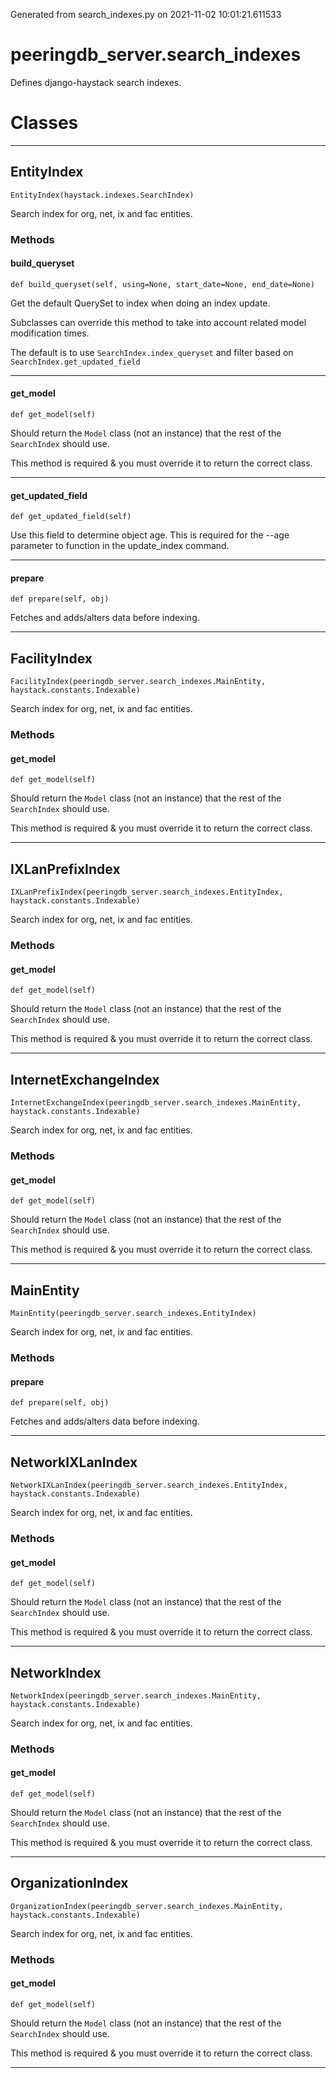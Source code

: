Generated from search_indexes.py on 2021-11-02 10:01:21.611533

# peeringdb_server.search_indexes

Defines django-haystack search indexes.

# Classes
---

## EntityIndex

```
EntityIndex(haystack.indexes.SearchIndex)
```

Search index for org, net, ix and fac entities.


### Methods

#### build_queryset
`def build_queryset(self, using=None, start_date=None, end_date=None)`

Get the default QuerySet to index when doing an index update.

Subclasses can override this method to take into account related
model modification times.

The default is to use ``SearchIndex.index_queryset`` and filter
based on ``SearchIndex.get_updated_field``

---
#### get_model
`def get_model(self)`

Should return the ``Model`` class (not an instance) that the rest of the
``SearchIndex`` should use.

This method is required & you must override it to return the correct class.

---
#### get_updated_field
`def get_updated_field(self)`

Use this field to determine object age. This
is required for the --age parameter to function
in the update_index command.

---
#### prepare
`def prepare(self, obj)`

Fetches and adds/alters data before indexing.

---

## FacilityIndex

```
FacilityIndex(peeringdb_server.search_indexes.MainEntity, haystack.constants.Indexable)
```

Search index for org, net, ix and fac entities.


### Methods

#### get_model
`def get_model(self)`

Should return the ``Model`` class (not an instance) that the rest of the
``SearchIndex`` should use.

This method is required & you must override it to return the correct class.

---

## IXLanPrefixIndex

```
IXLanPrefixIndex(peeringdb_server.search_indexes.EntityIndex, haystack.constants.Indexable)
```

Search index for org, net, ix and fac entities.


### Methods

#### get_model
`def get_model(self)`

Should return the ``Model`` class (not an instance) that the rest of the
``SearchIndex`` should use.

This method is required & you must override it to return the correct class.

---

## InternetExchangeIndex

```
InternetExchangeIndex(peeringdb_server.search_indexes.MainEntity, haystack.constants.Indexable)
```

Search index for org, net, ix and fac entities.


### Methods

#### get_model
`def get_model(self)`

Should return the ``Model`` class (not an instance) that the rest of the
``SearchIndex`` should use.

This method is required & you must override it to return the correct class.

---

## MainEntity

```
MainEntity(peeringdb_server.search_indexes.EntityIndex)
```

Search index for org, net, ix and fac entities.


### Methods

#### prepare
`def prepare(self, obj)`

Fetches and adds/alters data before indexing.

---

## NetworkIXLanIndex

```
NetworkIXLanIndex(peeringdb_server.search_indexes.EntityIndex, haystack.constants.Indexable)
```

Search index for org, net, ix and fac entities.


### Methods

#### get_model
`def get_model(self)`

Should return the ``Model`` class (not an instance) that the rest of the
``SearchIndex`` should use.

This method is required & you must override it to return the correct class.

---

## NetworkIndex

```
NetworkIndex(peeringdb_server.search_indexes.MainEntity, haystack.constants.Indexable)
```

Search index for org, net, ix and fac entities.


### Methods

#### get_model
`def get_model(self)`

Should return the ``Model`` class (not an instance) that the rest of the
``SearchIndex`` should use.

This method is required & you must override it to return the correct class.

---

## OrganizationIndex

```
OrganizationIndex(peeringdb_server.search_indexes.MainEntity, haystack.constants.Indexable)
```

Search index for org, net, ix and fac entities.


### Methods

#### get_model
`def get_model(self)`

Should return the ``Model`` class (not an instance) that the rest of the
``SearchIndex`` should use.

This method is required & you must override it to return the correct class.

---
